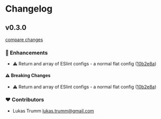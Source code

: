 # Changelog


## v0.3.0

[compare changes](https://github.com/lttr/nuxt-config-eslint/compare/v0.2.0...v0.3.0)

### 🚀 Enhancements

- ⚠️  Return and array of ESlint configs - a normal flat config ([10b2e8a](https://github.com/lttr/nuxt-config-eslint/commit/10b2e8a))

#### ⚠️ Breaking Changes

- ⚠️  Return and array of ESlint configs - a normal flat config ([10b2e8a](https://github.com/lttr/nuxt-config-eslint/commit/10b2e8a))

### ❤️ Contributors

- Lukas Trumm <lukas.trumm@gmail.com>

